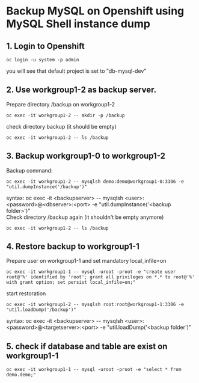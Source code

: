 # Backup MySQL on Openshift using MySQL Shell instance dump

## 1. Login to Openshift
```
oc login -u system -p admin
```
you will see that default project is set to "db-mysql-dev"

## 2. Use workgroup1-2 as backup server. 
Prepare directory /backup on workgroup1-2
```
oc exec -it workgroup1-2 -- mkdir -p /backup
```
check directory backup (it should be empty)
```
oc exec -it workgroup1-2 -- ls /backup
```
## 3. Backup workgroup1-0 to workgroup1-2
Backup command:
```
oc exec -it workgroup1-2 -- mysqlsh demo:demo@workgroup1-0:3306 -e "util.dumpInstance('/backup')"
```
syntax: oc exec -it \<backupserver> -- mysqlsh \<user>:\<password>@\<dbserver>:\<port> -e "util.dumpInstance('\<backup folder>')"\
Check directory /backup again (it shouldn't be empty anymore)
```
oc exec -it workgroup1-2 -- ls /backup
```
## 4. Restore backup to workgroup1-1
Prepare user on workgroup1-1 and set mandatory local_infile=on
```
oc exec -it workgroup1-1 -- mysql -uroot -proot -e "create user root@'%' identified by 'root'; grant all privileges on *.* to root@'%' with grant option; set persist local_infile=on;"
```
start restoration
```
oc exec -it workgroup1-2 -- mysqlsh root:root@workgroup1-1:3306 -e "util.loadDump('/backup')"
```
syntax: oc exec -it \<backupserver> -- mysqlsh \<user>:\<password>@\<targetserver>:\<port> -e "util.loadDump('\<backup folder')"
## 5. check if database and table are exist on workgroup1-1
```
oc exec -it workgroup1-1 -- mysql -uroot -proot -e "select * from demo.demo;"
```
